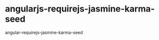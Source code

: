 angularjs-requirejs-jasmine-karma-seed
======================================

angular-requirejs-jasmine-karma-seed